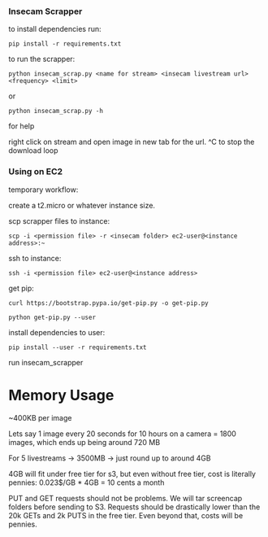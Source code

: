 ### Insecam Scrapper

to install dependencies run:

`pip install -r requirements.txt`

to run the scrapper:

`python insecam_scrap.py <name for stream> <insecam livestream url> <frequency> <limit>`

or 

`python insecam_scrap.py -h`

for help

right click on stream and open image in new tab for the url. ^C to stop the download loop

### Using on EC2

temporary workflow:

create a t2.micro or whatever instance size.

scp scrapper files to instance:

`scp -i <permission file> -r <insecam folder> ec2-user@<instance address>:~`

ssh to instance:

`ssh -i <permission file> ec2-user@<instance address>`

get pip:

`curl https://bootstrap.pypa.io/get-pip.py -o get-pip.py`

`python get-pip.py --user`

install dependencies to user:

`pip install --user -r requirements.txt`

run insecam_scrapper

# Memory Usage

~400KB per image

Lets say 1 image every 20 seconds for 10 hours on a camera = 1800 images, which ends up being around 720 MB

For 5 livestreams -> 3500MB -> just round up to around 4GB

4GB will fit under free tier for s3, but even without free tier, cost is literally pennies: 0.023$/GB * 4GB = 10 cents a month

PUT and GET requests should not be problems. We will tar screencap folders before sending to S3. Requests should be drastically lower than the 20k GETs and 2k PUTS in the free tier. Even beyond that, costs will be pennies.






